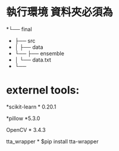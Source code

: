 # 執行環境 資料夾必須為
*└── final
*    ├── src
*    │   ├── data
*    └── ├── ensemble
*    │   └── data.txt
*    └──
        
		
# externel tools:

*scikit-learn 
    * 0.20.1
	
*pillow 
    *5.3.0

OpenCV
    * 3.4.3

tta_wrapper
    * $pip install tta-wrapper


